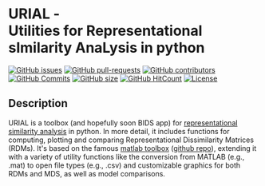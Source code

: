 # URIAL - </br> Utilities for Representational sImilarity AnaLysis in python 
[![GitHub issues](https://img.shields.io/github/issues/PeerHerholz/URIAL.svg)](https://github.com/PeerHerholz/URIAL/issues/)
[![GitHub pull-requests](https://img.shields.io/github/issues-pr/PeerHerholz/URIAL.svg)](https://github.com/PeerHerholz/URIAL/pulls/)
[![GitHub contributors](https://img.shields.io/github/contributors/PeerHerholz/URIAL.svg)](https://GitHub.com/PeerHerholz/URIAL/graphs/contributors/)
[![GitHub Commits](https://github-basic-badges.herokuapp.com/commits/PeerHerholz/URIAL.svg)](https://github.com/PeerHerholz/URIAL/commits/master)
[![GitHub size](https://github-size-badge.herokuapp.com/PeerHerholz/URIAL.svg)](https://github.com/PeerHerholz/URIAL/archive/master.zip)
[![GitHub HitCount](http://hits.dwyl.io/PeerHerholz/URIAL.svg)](http://hits.dwyl.io/PeerHerholz/URIAL)
[![License](https://img.shields.io/badge/License-BSD%203--Clause-blue.svg)](https://opensource.org/licenses/BSD-3-Clause)

## Description
URIAL is a toolbox (and hopefully soon BIDS app) for [representational similarity analysis](https://doi.org/10.3389/neuro.06.004.2008) in python. In more detail, it includes functions for computing, plotting and comparing Representational Dissimilarity Matrices (RDMs). It's based on the famous [matlab toolbox](https://journals.plos.org/ploscompbiol/article?id=10.1371/journal.pcbi.1003553) ([github repo](https://github.com/rsagroup/rsatoolbox)), extending it with a variety of utility functions like the conversion from MATLAB (e.g., .mat) to open file types (e.g., .csv) and customizable graphics for both RDMs and MDS, as well as model comparisons.  


